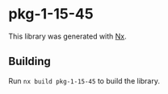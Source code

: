 # pkg-1-15-45

This library was generated with [Nx](https://nx.dev).

## Building

Run `nx build pkg-1-15-45` to build the library.
